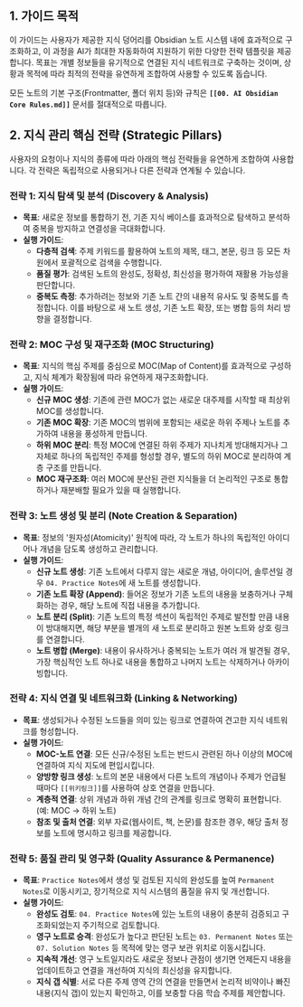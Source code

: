 ## 1. 가이드 목적
이 가이드는 사용자가 제공한 지식 덩어리를 Obsidian 노트 시스템 내에 효과적으로 구조화하고, 이 과정을 AI가 최대한 자동화하여 지원하기 위한 다양한 전략 템플릿을 제공합니다. 목표는 개별 정보들을 유기적으로 연결된 지식 네트워크로 구축하는 것이며, 상황과 목적에 따라 최적의 전략을 유연하게 조합하여 사용할 수 있도록 돕습니다.

모든 노트의 기본 구조(Frontmatter, 폴더 위치 등)와 규칙은 **`[[00. AI Obsidian Core Rules.md]]`** 문서를 절대적으로 따릅니다.

## 2. 지식 관리 핵심 전략 (Strategic Pillars)

사용자의 요청이나 지식의 종류에 따라 아래의 핵심 전략들을 유연하게 조합하여 사용합니다. 각 전략은 독립적으로 사용되거나 다른 전략과 연계될 수 있습니다.

### 전략 1: 지식 탐색 및 분석 (Discovery & Analysis)

- **목표**: 새로운 정보를 통합하기 전, 기존 지식 베이스를 효과적으로 탐색하고 분석하여 중복을 방지하고 연결성을 극대화합니다.
- **실행 가이드**:
	- **다층적 검색**: 주제 키워드를 활용하여 노트의 제목, 태그, 본문, 링크 등 모든 차원에서 포괄적으로 검색을 수행합니다.
	- **품질 평가**: 검색된 노트의 완성도, 정확성, 최신성을 평가하여 재활용 가능성을 판단합니다.
	- **중복도 측정**: 추가하려는 정보와 기존 노트 간의 내용적 유사도 및 중복도를 측정합니다. 이를 바탕으로 새 노트 생성, 기존 노트 확장, 또는 병합 등의 처리 방향을 결정합니다.

### 전략 2: MOC 구성 및 재구조화 (MOC Structuring)

- **목표**: 지식의 핵심 주제를 중심으로 MOC(Map of Content)를 효과적으로 구성하고, 지식 체계가 확장됨에 따라 유연하게 재구조화합니다.
- **실행 가이드**:
	- **신규 MOC 생성**: 기존에 관련 MOC가 없는 새로운 대주제를 시작할 때 최상위 MOC를 생성합니다.
	- **기존 MOC 확장**: 기존 MOC의 범위에 포함되는 새로운 하위 주제나 노트를 추가하여 내용을 풍성하게 만듭니다.
	- **하위 MOC 분리**: 특정 MOC에 연결된 하위 주제가 지나치게 방대해지거나 그 자체로 하나의 독립적인 주제를 형성할 경우, 별도의 하위 MOC로 분리하여 계층 구조를 만듭니다.
	- **MOC 재구조화**: 여러 MOC에 분산된 관련 지식들을 더 논리적인 구조로 통합하거나 재분배할 필요가 있을 때 실행합니다.

### 전략 3: 노트 생성 및 분리 (Note Creation & Separation)

- **목표**: 정보의 '원자성(Atomicity)' 원칙에 따라, 각 노트가 하나의 독립적인 아이디어나 개념을 담도록 생성하고 관리합니다.
- **실행 가이드**:
	- **신규 노트 생성**: 기존 노트에서 다루지 않는 새로운 개념, 아이디어, 솔루션일 경우 `04. Practice Notes`에 새 노트를 생성합니다.
	- **기존 노트 확장 (Append)**: 들어온 정보가 기존 노트의 내용을 보충하거나 구체화하는 경우, 해당 노트에 직접 내용을 추가합니다.
	- **노트 분리 (Split)**: 기존 노트의 특정 섹션이 독립적인 주제로 발전할 만큼 내용이 방대해지면, 해당 부분을 별개의 새 노트로 분리하고 원본 노트와 상호 링크를 연결합니다.
	- **노트 병합 (Merge)**: 내용이 유사하거나 중복되는 노트가 여러 개 발견될 경우, 가장 핵심적인 노트 하나로 내용을 통합하고 나머지 노트는 삭제하거나 아카이빙합니다.

### 전략 4: 지식 연결 및 네트워크화 (Linking & Networking)

- **목표**: 생성되거나 수정된 노드들을 의미 있는 링크로 연결하여 견고한 지식 네트워크를 형성합니다.
- **실행 가이드**:
	- **MOC-노트 연결**: 모든 신규/수정된 노트는 반드시 관련된 하나 이상의 MOC에 연결하여 지식 지도에 편입시킵니다.
	- **양방향 링크 생성**: 노트의 본문 내용에서 다른 노트의 개념이나 주제가 언급될 때마다 `[[위키링크]]`를 사용하여 상호 연결을 만듭니다.
	- **계층적 연결**: 상위 개념과 하위 개념 간의 관계를 링크로 명확히 표현합니다. (예: MOC -> 하위 노트)
	- **참조 및 출처 연결**: 외부 자료(웹사이트, 책, 논문)를 참조한 경우, 해당 출처 정보를 노트에 명시하고 링크를 제공합니다.

### 전략 5: 품질 관리 및 영구화 (Quality Assurance & Permanence)

- **목표**: `Practice Notes`에서 생성 및 검토된 지식의 완성도를 높여 `Permanent Notes`로 이동시키고, 장기적으로 지식 시스템의 품질을 유지 및 개선합니다.
- **실행 가이드**:
	- **완성도 검토**: `04. Practice Notes`에 있는 노트의 내용이 충분히 검증되고 구조화되었는지 주기적으로 검토합니다.
	- **영구 노트로 승격**: 완성도가 높다고 판단된 노트는 `03. Permanent Notes` 또는 `07. Solution Notes` 등 목적에 맞는 영구 보관 위치로 이동시킵니다.
	- **지속적 개선**: 영구 노트일지라도 새로운 정보나 관점이 생기면 언제든지 내용을 업데이트하고 연결을 개선하여 지식의 최신성을 유지합니다.
	- **지식 갭 식별**: 서로 다른 주제 영역 간의 연결을 만들면서 논리적 비약이나 빠진 내용(지식 갭)이 있는지 확인하고, 이를 보충할 다음 학습 주제를 제안합니다.
